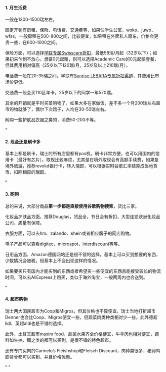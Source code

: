 #### **1. 月生活费**

一般在1200-1500瑞左右。

固定开销有房租、保险、电话费、交通费等，如果住学生公寓，woko、juwo、wfss，一般房租在500-800之间，比较便宜，如果租在外面私人房东，价格会更贵一些，在600-1000之间。

保险方面，可以选择[学联专属Swisscare折扣](https://forum.acssz.org/d/51-swisscarebao-xian-guideline-da-yi-he-xue-lian-zhe-kou)，最低58瑞/月起（32岁以下）；如果初来乍到不放心，想要0元起赔，则可以选择Academic Care的0元起赔套餐，但其费用相对偏高（25岁以下120瑞/月，25岁及以上210瑞/月）。

电话费一般在20-35瑞之间，学联有[Sunrise LEBARA专属折扣渠道](22prepaid电话卡.md)，其费用比市场价更低。

交通费一般会买110区年卡，25岁以下的同学一年570瑞。

其余的开销就是平时买菜购物了，如果大多在家做饭，差不多一个月200瑞左右超市购物就够了，偶尔下次馆子，人均在30-50瑞左右。

网购一些护肤品衣服之类的，消费50-200不等。

^

#### **2. 现金还是刷卡多**

基本上都是刷卡，瑞士的所有店里都有pos机，刷卡非常方便，也可以用国内的信用卡（最好有芯片）。取现比较麻烦，尤其是在境外取现会有高额手续费，如果是境外旅游，推荐revolut银行卡，转入瑞郎，可以根据实时谷歌汇率结算成当地货币，扣除相应的瑞郎。

^

#### **3. 网购**

总的来说，大部分商品**第一步都是直接使用谷歌购物搜索**，货比三家。

化妆品护肤品方面，推荐Douglas，货品全，节日会有折扣，大型连锁欧洲化妆品公司，质量有保障。

衣服方面，可以去hm、zalando、shein或者相应牌子的网店购物。

电子产品可以查看digitec，microspot，interdiscount等等。

日用品方面，Amazon德国网站还是很不错的选择，基本上可以买到想要的东西，少数情况会被税，但基本上不会出现这样的情况。

如果要买只有国内才能买到的东西或者希望买一些便宜的东西且能接受较长的物流时间，可以去AliExpress上购买，类似于海外淘宝，一般两周内也会送到。

^

#### **4. 超市购物**

瑞士两大国民超市为Coop和Migros，但其价格也不算便宜。瑞士当地打折超市Denner也会比Coop、Migros便宜一些，但蔬菜肉类种类相对少一些。此外德超lidl、英超aldi也是不错的选择。

此外，土耳其超市maxim food，蔬菜水果齐全价格便宜，牛羊肉也相对便宜，调料如生抽、醋之类的都可以买到，是很不错的特色超市。

还有专门买肉的Carmelo’s Fleishshop和Fleisch Discount，肉种类很多，猪蹄鸡脚排骨都可以买到，并且价格优惠。

^
^
